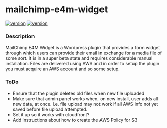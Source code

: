 
# mailchimp-e4m-widget

[![version](http://img.shields.io/badge/Version-_0.0.1-blue.svg?style=flat)]()
[![version](http://img.shields.io/badge/Wordpress-4.1-green.svg?style=flat)](http://sailsjs.org)

### Description

MailChimp E4M Widget is a Wordpress plugin that provides a form widget through which users can provide their email in exchange for a media file of some sort. It is in a super beta state and requires considerable manual installation. Files are delivered using AWS and in order to setup the plugin you must acquire an AWS account and so some setup.


### ToDo

* Ensure that the plugin deletes old files when new file uploaded
* Make sure that admin panel works when, on new install, user adds all new data, at once. I.e. file upload may not work if all AWS info not yet saved before file upload attempted.
* Set it up so it works with cloudfront?
* Add instructions about how to create the AWS Policy for S3